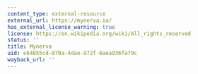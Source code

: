 ```yaml
---
content_type: external-resource
external_url: https://mynerva.io/
has_external_license_warning: true
license: https://en.wikipedia.org/wiki/All_rights_reserved
status: ''
title: Mynerva
uid: e64855cd-870a-4dae-972f-6aea936fa79c
wayback_url: ''
---
```

